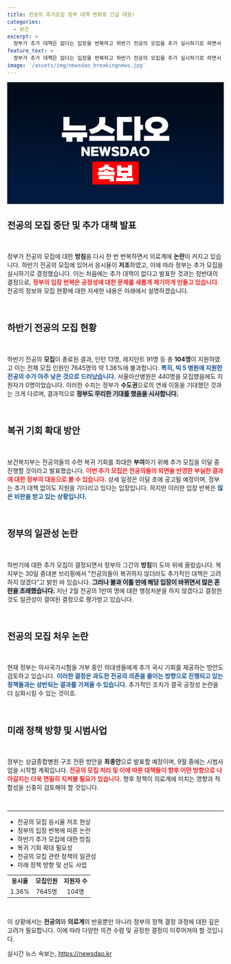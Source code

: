 ```yaml
---
title: 전공의 추가모집 정부 대책 변화로 긴급 대응!
categories:
  - 보건
excerpt: >
  정부가 추가 대책은 없다는 입장을 번복하고 하반기 전공의 모집을 추가 실시하기로 하면서 공정성 논란이 불거지고 있다. 모집 응시율이 1%에 불과한 가운데, 의료계 특혜 시비가 가열될 전망이다.
feature_text: >
  정부가 추가 대책은 없다는 입장을 번복하고 하반기 전공의 모집을 추가 실시하기로 하면서 공정성 논란이 불거지고 있다. 모집 응시율이 1%에 불과한 가운데, 의료계 특혜 시비가 가열될 전망이다.
image: '/assets/img/newsdao_breakingnews.jpg'
---
```


<p><img src="/assets/img/newsdao_breakingnews.jpg" alt="ranknews 속보" /></p>

<h2 data-ke-size="size26">전공의 모집 중단 및 추가 대책 발표</h2>

<p data-ke-size="size16">&nbsp;</p>

<p>정부가 전공의 모집에 대한 <strong>방침</strong>을 다시 한 번 번복하면서 의료계에 <strong>논란</strong>이 커지고 있습니다. 하반기 전공의 모집에 있어서 응시율이 <strong>저조</strong>하였고, 이에 따라 정부는 추가 모집을 실시하기로 결정했습니다. 이는 처음에는 추가 대책이 없다고 발표한 것과는 정반대의 결정으로, <b><span style="color: #ee2323;">정부의 입장 번복은 공정성에 대한 문제를 새롭게 제기하게 만들고 있습니다.</span></b> 전공의 정보와 모집 현황에 대한 자세한 내용은 아래에서 설명하겠습니다.</p>

<p data-ke-size="size16">&nbsp;</p>

<h2 data-ke-size="size26">하반기 전공의 모집 현황</h2>

<p data-ke-size="size16">&nbsp;</p>

<p>하반기 전공의 <strong>모집</strong>이 종료된 결과, 인턴 13명, 레지던트 91명 등 총 <strong>104명</strong>이 지원하였고 이는 전체 모집 인원인 7645명의 약 1.36%에 불과합니다. <b><span style="color: #1a5490;">특히, 빅 5 병원에 지원한 전공의 수가 아주 낮은 것으로 드러났습니다.</span></b> 서울아산병원은 440명을 모집했음에도 지원자가 0명이었습니다. 이러한 수치는 정부가 <strong>수도권</strong>으로의 연쇄 이동을 기대했던 것과는 크게 다르며, 결과적으로 <b><span style="background-color: #21538527;">정부도 무리한 기대를 했음을 시사합니다.</span></b></p>

<p data-ke-size="size16">&nbsp;</p>

<h2 data-ke-size="size26">복귀 기회 확대 방안</h2>

<p data-ke-size="size16">&nbsp;</p>

<p>보건복지부는 전공의들의 수련 복귀 기회를 최대한 <strong>부여</strong>하기 위해 추가 모집을 이달 중 진행할 것이라고 발표했습니다. <b><span style="color: #ee2323;">이번 추가 모집은 전공의들의 외면을 반영한 부실한 결과에 대한 정부의 대응으로 볼 수 있습니다.</span></b> 상세 일정은 이달 초에 공고될 예정이며, 정부는 추가 대책 없이도 지원을 기다리고 있다는 입장입니다. 하지만 이러한 입장 반복은 <b><span style="color: #1a5490;">많은 비판을 받고 있는 상황입니다.</span></b></p>

<p data-ke-size="size16">&nbsp;</p>

<h2 data-ke-size="size26">정부의 일관성 논란</h2>

<p data-ke-size="size16">&nbsp;</p>

<p>하반기에 대한 추가 모집이 결정되면서 정부의 그간의 <strong>방침</strong>이 도마 위에 올랐습니다. 복지부는 30일 중대본 브리핑에서 "전공의들이 복귀하지 않더라도 추가적인 대책은 고려하지 않겠다"고 밝힌 바 있습니다. <b><span style="background-color: #21538527;">그러나 불과 이틀 만에 해당 입장이 바뀌면서 많은 혼란을 초래했습니다.</span></b> 지난 2월 전공의 1만여 명에 대한 행정처분을 하지 않겠다고 결정한 것도 일관성이 결여된 결정으로 평가받고 있습니다.</p>

<p data-ke-size="size16">&nbsp;</p>

<h2 data-ke-size="size26">전공의 모집 처우 논란</h2>

<p data-ke-size="size16">&nbsp;</p>

<p>현재 정부는 의사국가시험을 거부 중인 의대생들에게 추가 국시 기회를 제공하는 방안도 검토하고 있습니다. <b><span style="color: #1a5490;">이러한 결정은 과도한 전공의 의존을 줄이는 방향으로 진행되고 있는 정책들과는 상반되는 결과를 가져올 수 있습니다.</span></b> 추가적인 조치가 결국 공정성 논란을 더 심화시킬 수 있는 것이죠.</p>

<p data-ke-size="size16">&nbsp;</p>

<h2 data-ke-size="size26">미래 정책 방향 및 시범사업</h2>

<p data-ke-size="size16">&nbsp;</p>

<p>정부는 상급종합병원 구조 전환 방안을 <strong>최종안</strong>으로 발표할 예정이며, 9월 중에는 시범사업을 시작할 계획입니다. <b><span style="color: #ee2323;">전공의 모집 처리 및 이에 따른 대책들이 향후 어떤 방향으로 나아갈지는 더욱 면밀히 지켜볼 필요가 있습니다.</span></b> 향후 정책이 의료계에 미치는 영향과 적합성을 신중히 검토해야 할 것입니다.</p>

<p data-ke-size="size16">&nbsp;</p>

<hr/>

<ul>
<li>전공의 모집 응시율 저조 현상</li>
<li>정부의 입장 번복에 따른 논란</li>
<li>하반기 추가 모집에 대한 방침</li>
<li>복귀 기회 확대 필요성</li>
<li>전공의 모집 관련 정책의 일관성</li>
<li>미래 정책 방향 및 선도 사업</li>
</ul>

<table style="width: 100%; text-align: left;">
<tr>
<td style="text-align: center; height: 17px;"><b>응시율</b></td>
<td style="text-align: center; height: 17px;"><b>모집인원</b></td>
<td style="text-align: center; height: 17px;"><b>지원자 수</b></td>
</tr>
<tr>
<td style="text-align: center; height: 17px;">1.36%</td>
<td style="text-align: center; height: 17px;">7645명</td>
<td style="text-align: center; height: 17px;">104명</td>
</tr>
</table>

<p data-ke-size="size16">&nbsp;</p>

<p>이 상황에서는 <strong>전공의</strong>와 <strong>의료계</strong>의 반응뿐만 아니라 정부의 정책 결정 과정에 대한 깊은 고려가 필요합니다. 이에 따라 다양한 의견 수렴 및 공정한 결정이 이루어져야 할 것입니다.</p>
실시간 뉴스 속보는, <a href="https://newsdao.kr" rel="dofollow">https://newsdao.kr</a>


